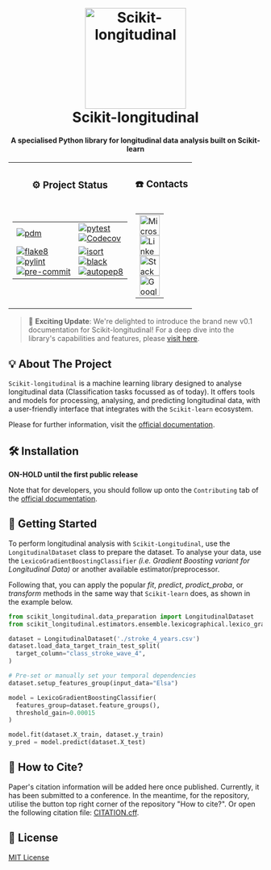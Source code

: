<!--suppress HtmlDeprecatedAttribute -->
<div align="center">
   <p align="center">
   <h1 align="center">
      <br>
      <a href="./logo.png"><img src="./logo.png" alt="Scikit-longitudinal" width="200"></a>
      <br>
      Scikit-longitudinal
      <br>
   </h1>
   <h4 align="center">A specialised Python library for longitudinal data analysis built on Scikit-learn</h4>
   <table align="center">
      <tr>
         <td align="center">
            <h3>⚙️ Project Status</h3>
         </td>
         <td align="center">
            <h3>☎️ Contacts</h3>
         </td>
      </tr>
      <tr>
         <td valign="top">
            <!-- Python-related badges table -->
            <table>
               <tr>
                  <table>
                     <tr>
                        <td>
                           <a href="https://pdm.fming.dev">
                           <img alt="pdm" src="https://img.shields.io/badge/pdm-managed-blue?style=for-the-badge&logo=python">
                           </a>
                        </td>
                        <td>
                           <a href="https://pytest.org/">
                           <img alt="pytest" src="https://img.shields.io/badge/pytest-passing-green?style=for-the-badge&logo=pytest">
                           </a><br />
                           <a href="https://codecov.io/gh/Scikit-Longitudinal/Scikit-Longitudinal">
                           <img alt="Codecov" src="https://img.shields.io/badge/coverage-88%25-brightgreen.svg?style=for-the-badge&logo=appveyor">
                           </a>
                        </td>
                     </tr>
                     <tr>
                        <td>
                           <a href="https://flake8.pycqa.org/en/latest/">
                           <img alt="flake8" src="https://img.shields.io/badge/flake8-checked-blue?style=for-the-badge&logo=python">
                           </a><br />
                           <a href="https://www.pylint.org/">
                           <img alt="pylint" src="https://img.shields.io/badge/pylint-checked-blue?style=for-the-badge&logo=python">
                           </a><br />
                           <a href="https://pre-commit.com/">
                           <img alt="pre-commit" src="https://img.shields.io/badge/pre--commit-checked-blue?style=for-the-badge&logo=python">
                           </a>
                        </td>
                        <td>
                           <a href="https://github.com/PyCQA/isort">
                           <img alt="isort" src="https://img.shields.io/badge/isort-compliant-green?style=for-the-badge&logo=python">
                           </a><br />
                           <a href="https://github.com/psf/black">
                           <img alt="black" src="https://img.shields.io/badge/black-formatted-black?style=for-the-badge&logo=python">
                           </a><br />
                           <a href="https://github.com/hhatto/autopep8">
                           <img alt="autopep8" src="https://img.shields.io/badge/autopep8-compliant-green?style=for-the-badge&logo=python">
                           </a>
                        </td>
                     </tr>
                  </table>
                  <td valign="center">
                     <table>
                        <tr>
                           <td>
                                <a href="mailto:s.g.provost@kent.ac.uk">
                                    <img alt="Microsoft Outlook" src="https://upload.wikimedia.org/wikipedia/commons/d/df/Microsoft_Office_Outlook_%282018%E2%80%93present%29.svg" width="40" height="40">
                                </a><br />
                                <a href="https://linkedin.com/in/simonprovostdev/">
                                    <img alt="LinkedIn" src="https://upload.wikimedia.org/wikipedia/commons/c/ca/LinkedIn_logo_initials.png" width="40" height="40">
                                </a><br />
                                <a href="https://stackoverflow.com/users/9814037/simon-provost">
                                    <img alt="Stack Overflow" src="https://upload.wikimedia.org/wikipedia/commons/e/ef/Stack_Overflow_icon.svg" width="40" height="40">
                                </a><br />
                                <a href="https://scholar.google.com/citations?user=Lv_LddYAAAAJ">
                                    <img alt="Google Scholar" src="https://upload.wikimedia.org/wikipedia/commons/c/c7/Google_Scholar_logo.svg" width="40" height="40">
                                </a>
                            </td>
                        </tr>
                     </table>
                  </td>
               </tr>
            </table>
         </td>
      </tr>
   </table>
</div>

> 🌟 **Exciting Update**: We're delighted to introduce the brand new v0.1 documentation for Scikit-longitudinal! For a
> deep dive into the library's capabilities and features,
> please [visit here](https://simonprovost.github.io/scikit-longitudinal/).

## <a id="about-the-project"></a>💡 About The Project

`Scikit-longitudinal` is a machine learning library designed to analyse
longitudinal data (Classification tasks focussed as of today). It offers tools and models for processing, analysing,
and predicting longitudinal data, with a user-friendly interface that
integrates with the `Scikit-learn` ecosystem.

Please for further information, visit the [official documentation](https://simonprovost.github.io/scikit-longitudinal/).

## <a id="installation"></a>🛠️ Installation

**ON-HOLD until the first public release**

Note that for developers, you should follow up onto the `Contributing` tab
of the [official documentation](https://simonprovost.github.io/scikit-longitudinal/).

## <a id="how-to-use"></a></a>🚀 Getting Started

To perform longitudinal analysis with `Scikit-Longitudinal`, use the
`LongitudinalDataset` class to prepare the dataset. To analyse your
data, use the `LexicoGradientBoostingClassifier` _(i.e. Gradient Boosting variant for Longitudinal Data)_ or another
available
estimator/preprocessor.

Following that, you can apply the popular _fit_, _predict_, _prodict_proba_, or _transform_
methods in the same way that `Scikit-learn` does, as shown in the example below.

``` py
from scikit_longitudinal.data_preparation import LongitudinalDataset
from scikit_longitudinal.estimators.ensemble.lexicographical.lexico_gradient_boosting import LexicoGradientBoostingClassifier

dataset = LongitudinalDataset('./stroke_4_years.csv')
dataset.load_data_target_train_test_split(
  target_column="class_stroke_wave_4",
)

# Pre-set or manually set your temporal dependencies 
dataset.setup_features_group(input_data="Elsa")

model = LexicoGradientBoostingClassifier(
  features_group=dataset.feature_groups(),
  threshold_gain=0.00015
)

model.fit(dataset.X_train, dataset.y_train)
y_pred = model.predict(dataset.X_test)
```

## <a id="citation"></a>📝 How to Cite?

Paper's citation information will be added here once published. Currently, it has been submitted to a conference. In the
meantime,
for the repository, utilise the button top right corner of the repository "How to cite?".
Or open the following citation file: [CITATION.cff](./CITATION.cff).

## <a id="license"></a>🔐 License

[MIT License](./LICENSE)